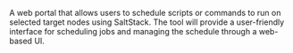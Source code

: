 A web portal that allows users to schedule scripts or commands to run on selected target nodes using SaltStack. The tool will provide a user-friendly interface for scheduling jobs and managing the schedule through a web-based UI.
